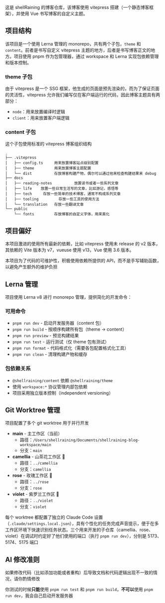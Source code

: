 这是 shellRaining 的博客仓库，该博客使用 vitepress 搭建（一个静态博客框架），并使用 Vue 书写博客的自定义主题。

## 项目结构

该项目是一个使用 Lerna 管理的 monorepo，共有两个子包，`theme` 和 `content`。前者是书写自定义 vitepress 主题的地方，后者是书写博客正文的地方。项目使用 pnpm 作为包管理器，通过 workspace 和 Lerna 实现包依赖管理和版本控制。

### theme 子包

由于 vitepress 是一个 SSG 框架，他生成的页面是预先渲染的，而为了保证页面的灵活性，vitepress 允许我们编写仅在客户端运行的代码，因此博客主题具有两部分：

- `node`：用来放置编译时逻辑
- `client`：用来放置客户端逻辑

### content 子包

这个子包使用标准的 vitepress 博客组织结构

```
.
├── .vitepress
│   ├── config.ts     用来放置博客站点级别配置
│   ├── theme         用来放置博客主题配置
│   └── dist          存放博客构建产物，偶尔可以通过他来检查构建结果来 debug
├── docs
│   ├── reading-notes          放置读书或者一些系列文章
│   ├── life    放置一些日常生活写的文章，比如游记，感悟等
│   ├── tech     存放一些简单的技术博客，通常不构成系列文章
│   ├── tooling         存放一些工具的使用方法
│   └── translation   存放一些翻译文章
└── public
    └── fonts         存放博客的自定义字体，用来美化
```

## 项目偏好

本项目激进的使用所有最新的依赖，比如 vitepress 使用未 release 的 v2 版本，其依赖的 Vite 版本为 v7，vueuse 使用 v13，Vue 使用 3.6 版本。

本项目为了代码的可维护性，积极使用依赖所提供的 API，而不是手写辅助函数，以避免产生额外的维护负担

## Lerna 管理

项目使用 Lerna v8 进行 monorepo 管理，提供简化的开发命令：

### 可用命令

- `pnpm run dev` - 启动开发服务器（content 包）
- `pnpm run build` - 按顺序构建所有包（theme → content）
- `pnpm run preview` - 预览构建结果
- `pnpm run test` - 运行测试（仅 theme 包有测试）
- `pnpm run format` - 代码格式化（需要各包配置格式化工具）
- `pnpm run clean` - 清理构建产物和缓存

### 包依赖关系

- `@shellraining/content` 依赖 `@shellraining/theme`
- 使用 `workspace:*` 协议管理内部包依赖
- 项目采用独立版本控制（independent versioning）

## Git Worktree 管理

项目配置了多个 git worktree 用于并行开发

- **main** - 主工作区（当前）
  - 路径：`/Users/shellraining/Documents/shellraining-blog-workspace/main`
  - 分支：`main`
- **camellia** - 山茶花工作区 🌺
  - 路径：`../camellia`
  - 分支：`camellia`
- **rose** - 玫瑰工作区 🌹
  - 路径：`../rose`
  - 分支：`rose`
- **violet** - 紫罗兰工作区 🌸
  - 路径：`../violet`
  - 分支：`violet`

每个 worktree 都配置了独立的 Claude Code 设置（`.claude/settings.local.json`），具有个性化的任务完成声音提示，便于在多工作区环境下快速识别任务状态。三个用来开发的子仓库（camellia、rose、violet）在调试时约定好了他们使用的端口（执行 `pnpm run dev`），分别是 5173、5174、5175 端口

## AI 修改准则

如果修改代码（比如添加功能或者重构）后导致文档和代码逻辑出现不一致的情况，请你酌情修改

你测试的时候**只能**使用 `pnpm run test` 和 `pnpm run build`，**不可以**使用 `pnpm run dev`，我会自己启动开发服务器

